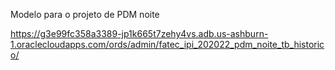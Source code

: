 Modelo para o projeto de PDM noite


https://g3e99fc358a3389-jp1k665t7zehy4vs.adb.us-ashburn-1.oraclecloudapps.com/ords/admin/fatec_ipi_202022_pdm_noite_tb_historico/